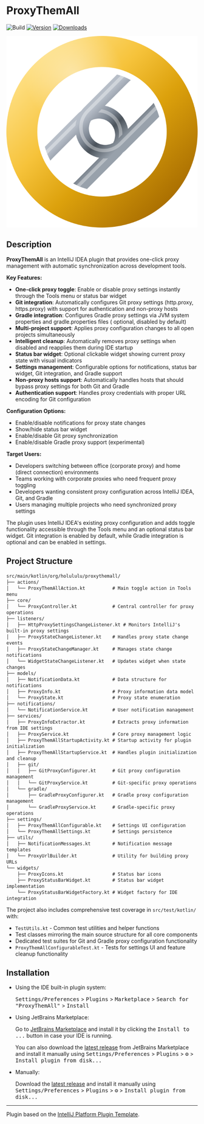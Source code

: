 # ProxyThemAll
![Build](https://github.com/HoLuLuLu/ProxyThemAll/workflows/Build/badge.svg)
[![Version](https://img.shields.io/jetbrains/plugin/v/28611-proxythemall.svg)](https://plugins.jetbrains.com/plugin/28611-proxythemall)
[![Downloads](https://img.shields.io/jetbrains/plugin/d/28611-proxythemall.svg)](https://plugins.jetbrains.com/plugin/28611-proxythemall)

![Plugin Icon](src/main/resources/META-INF/pluginIcon.svg)

## Description

<!-- Plugin description -->
__ProxyThemAll__ is an IntelliJ IDEA plugin that provides one-click proxy management with automatic synchronization
across development tools.

__Key Features:__

- __One-click proxy toggle__: Enable or disable proxy settings instantly through the Tools menu or status bar widget
- __Git integration__: Automatically configures Git proxy settings (http.proxy, https.proxy) with support for
  authentication and non-proxy hosts
- __Gradle integration__: Configures Gradle proxy settings via JVM system properties and gradle.properties files (
  optional, disabled by default)
- __Multi-project support__: Applies proxy configuration changes to all open projects simultaneously
- __Intelligent cleanup__: Automatically removes proxy settings when disabled and reapplies them during IDE startup
- __Status bar widget__: Optional clickable widget showing current proxy state with visual indicators
- __Settings management__: Configurable options for notifications, status bar widget, Git integration, and Gradle
  support
- __Non-proxy hosts support__: Automatically handles hosts that should bypass proxy settings for both Git and Gradle
- __Authentication support__: Handles proxy credentials with proper URL encoding for Git configuration

__Configuration Options:__

- Enable/disable notifications for proxy state changes
- Show/hide status bar widget
- Enable/disable Git proxy synchronization
- Enable/disable Gradle proxy support (experimental)

__Target Users:__

- Developers switching between office (corporate proxy) and home (direct connection) environments
- Teams working with corporate proxies who need frequent proxy toggling
- Developers wanting consistent proxy configuration across IntelliJ IDEA, Git, and Gradle
- Users managing multiple projects who need synchronized proxy settings

The plugin uses IntelliJ IDEA's existing proxy configuration and adds toggle functionality accessible through the Tools
menu and an optional status bar widget. Git integration is enabled by default, while Gradle integration is optional and
can be enabled in settings.
<!-- Plugin description end -->

## Project Structure

```text
src/main/kotlin/org/holululu/proxythemall/
├── actions/
│   └── ProxyThemAllAction.kt          # Main toggle action in Tools menu
├── core/
│   └── ProxyController.kt             # Central controller for proxy operations
├── listeners/
│   ├── HttpProxySettingsChangeListener.kt # Monitors IntelliJ's built-in proxy settings
│   ├── ProxyStateChangeListener.kt    # Handles proxy state change events
│   ├── ProxyStateChangeManager.kt     # Manages state change notifications
│   └── WidgetStateChangeListener.kt   # Updates widget when state changes
├── models/
│   ├── NotificationData.kt            # Data structure for notifications
│   ├── ProxyInfo.kt                   # Proxy information data model
│   └── ProxyState.kt                  # Proxy state enumeration
├── notifications/
│   └── NotificationService.kt         # User notification management
├── services/
│   ├── ProxyInfoExtractor.kt          # Extracts proxy information from IDE settings
│   ├── ProxyService.kt                # Core proxy management logic
│   ├── ProxyThemAllStartupActivity.kt # Startup activity for plugin initialization
│   ├── ProxyThemAllStartupService.kt  # Handles plugin initialization and cleanup
│   ├── git/
│   │   ├── GitProxyConfigurer.kt      # Git proxy configuration management
│   │   └── GitProxyService.kt         # Git-specific proxy operations
│   └── gradle/
│       ├── GradleProxyConfigurer.kt   # Gradle proxy configuration management
│       └── GradleProxyService.kt      # Gradle-specific proxy operations
├── settings/
│   ├── ProxyThemAllConfigurable.kt    # Settings UI configuration
│   └── ProxyThemAllSettings.kt        # Settings persistence
├── utils/
│   ├── NotificationMessages.kt        # Notification message templates
│   └── ProxyUrlBuilder.kt             # Utility for building proxy URLs
└── widgets/
    ├── ProxyIcons.kt                  # Status bar icons
    ├── ProxyStatusBarWidget.kt        # Status bar widget implementation
    └── ProxyStatusBarWidgetFactory.kt # Widget factory for IDE integration
```

The project also includes comprehensive test coverage in `src/test/kotlin/` with:

- `TestUtils.kt` - Common test utilities and helper functions
- Test classes mirroring the main source structure for all core components
- Dedicated test suites for Git and Gradle proxy configuration functionality
- `ProxyThemAllConfigurableTest.kt` - Tests for settings UI and feature cleanup functionality

## Installation

- Using the IDE built-in plugin system:
  
  <kbd>Settings/Preferences</kbd> > <kbd>Plugins</kbd> > <kbd>Marketplace</kbd> > <kbd>Search for "ProxyThemAll"</kbd> >
  <kbd>Install</kbd>
  
- Using JetBrains Marketplace:

  Go to [JetBrains Marketplace](https://plugins.jetbrains.com/plugin/28611-proxythemall) and install it by clicking
  the <kbd>Install to ...</kbd> button in case your IDE is running.

  You can also download the [latest release](https://plugins.jetbrains.com/plugin/28611-proxythemall/versions) from
  JetBrains Marketplace and install it manually using
  <kbd>Settings/Preferences</kbd> > <kbd>Plugins</kbd> > <kbd>⚙️</kbd> > <kbd>Install plugin from disk...</kbd>

- Manually:

  Download the [latest release](https://github.com/HoLuLuLu/ProxyThemAll/releases/latest) and install it manually using
  <kbd>Settings/Preferences</kbd> > <kbd>Plugins</kbd> > <kbd>⚙️</kbd> > <kbd>Install plugin from disk...</kbd>


---
Plugin based on the [IntelliJ Platform Plugin Template][template].

[template]: https://github.com/JetBrains/intellij-platform-plugin-template
[docs:plugin-description]: https://plugins.jetbrains.com/docs/intellij/plugin-user-experience.html#plugin-description-and-presentation
